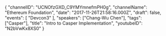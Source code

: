 {
    "channelID": "UCNOfzGXD_C9YMYmnefmPH0g",
    "channelName": "Ethereum Foundation",
    "date": "2017-11-26T21:58:16.000Z",
    "draft": false,
    "events": [
        "Devcon3"
    ],
    "speakers": ["Chang-Wu Chen"],
    "tags": ["Casper"],
    "title": "Intro to Casper Implementation",
    "youtubeID": "N2bVwKx8XS0"
}
